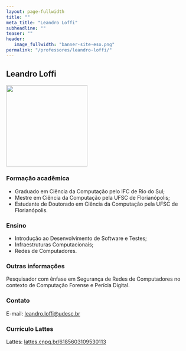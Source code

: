 ```yaml
---
layout: page-fullwidth
title: ""
meta_title: "Leandro Loffi"
subheadline: ""
teaser: ""
header:
   image_fullwidth: "banner-site-eso.png"
permalink: "/professores/leandro-loffi/"
---
```


## **Leandro Loffi**

<img class="img-responsive" src="{{site.urlimg}}/professores/foto-professor-leandro-loffi.jpg" width="220"/>

### **Formação acadêmica**

- Graduado em Ciência da Computação pelo IFC de Rio do Sul;
- Mestre em Ciência da Computação pela UFSC de Florianópolis;
- Estudante de Doutorado em Ciência da Computação pela UFSC de Florianópolis.

### **Ensino**

- Introdução ao Desenvolvimento de Software e Testes;
- Infraestruturas Computacionais;
- Redes de Computadores.

### **Outras informações**

Pesquisador com ênfase em Segurança de Redes de Computadores no contexto de Computação Forense e Perícia Digital.

### **Contato**

E-mail: leandro.loffi@udesc.br

### **Currículo Lattes**

Lattes: [lattes.cnpq.br/6185603109530113][ll]

[ll]: http://buscatextual.cnpq.br/buscatextual/visualizacv.do?metodo=apresentar&id=K8715902A7